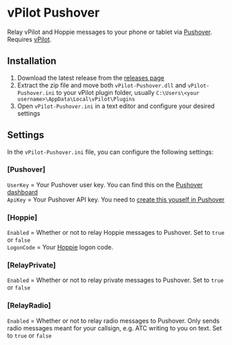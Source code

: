 # vPilot Pushover
Relay vPilot and Hoppie messages to your phone or tablet via [Pushover](https://pushover.net/). Requires [vPilot](https://vpilot.rosscarlson.dev/).

## Installation
1. Download the latest release from the [releases page](https://github.com/blt950/vPilot-Pushover/releases)
2. Extract the zip file and move both `vPilot-Pushover.dll` and `vPilot-Pushover.ini` to your vPilot plugin folder, usually `C:\Users\<your username>\AppData\Local\vPilot\Plugins`
3. Open `vPilot-Pushover.ini` in a text editor and configure your desired settings

## Settings
In the `vPilot-Pushover.ini` file, you can configure the following settings:

### [Pushover]
`UserKey` = Your Pushover user key. You can find this on the [Pushover dashboard](https://pushover.net/)\
`ApiKey` = Your Pushover API key. You need to [create this youself in Pushover](https://pushover.net/apps/build)

### [Hoppie]
`Enabled` = Whether or not to relay Hoppie messages to Pushover. Set to `true` or `false`\
`LogonCode` = Your [Hoppie](https://hoppie.nl) logon code.

### [RelayPrivate]
`Enabled` = Whether or not to relay private messages to Pushover. Set to `true` or `false`

### [RelayRadio]
`Enabled` = Whether or not to relay radio messages to Pushover. Only sends radio messages meant for your callsign, e.g. ATC writing to you on text. Set to `true` or `false`